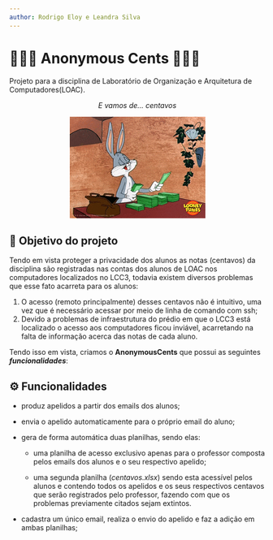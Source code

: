 ```yaml
---
author: Rodrigo Eloy e Leandra Silva
---
```


# 🕵🏼‍♂️ Anonymous Cents 🕵🏽‍♀️
Projeto para a disciplina de Laboratório de Organização e Arquitetura de Computadores(LOAC).

<div align=center>
    <p><i>E vamos de... centavos</i></p>
    <img src='./src/assets/img/perna-longa.gif'>
</div>

## :dart: Objetivo do projeto
Tendo em vista proteger a privacidade dos alunos as notas (centavos) da disciplina são registradas nas contas dos alunos de LOAC nos computadores localizados no LCC3, todavia existem diversos problemas que esse fato acarreta para os alunos:

1. O acesso (remoto principalmente) desses centavos não é intuitivo, uma vez que é necessário acessar por meio de linha de comando com ssh;
2. Devido a problemas de infraestrutura do prédio em que o LCC3 está localizado o acesso aos computadores ficou inviável, acarretando na falta de informação acerca das notas de cada aluno.

Tendo isso em vista, criamos o **AnonymousCents** que possui as seguintes ***funcionalidades***:

## ⚙️ Funcionalidades 

 * produz apelidos a partir dos emails dos alunos; 

 * envia o apelido automaticamente para o próprio email do aluno;
 
 * gera de forma automática duas planilhas, sendo elas: 
 
    * uma planilha de acesso exclusivo apenas para o professor composta pelos emails dos alunos e o seu respectivo apelido;

    * uma segunda planilha (*centavos.xlsx*) sendo esta acessível pelos alunos e contendo todos os apelidos e os seus respectivos centavos que serão registrados pelo professor, fazendo com que os problemas previamente citados sejam extintos.

* cadastra um único email, realiza o envio do apelido e faz a adição em ambas planilhas;
